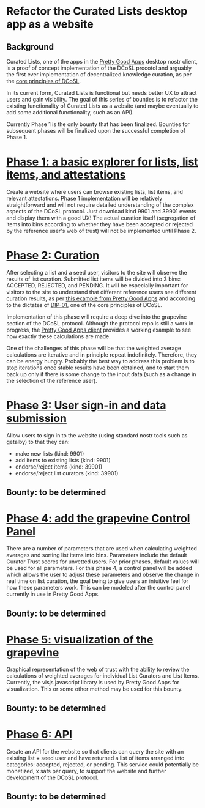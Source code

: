 Refactor the Curated Lists desktop app as a website
=====

## Background

Curated Lists, one of the apps in the [Pretty Good Apps](https://github.com/wds4/pretty-good) desktop nostr client, is a proof of concept implementation of the DCoSL procotol and arguably the first ever implementation of decentralized knowledge curation, as per the [core principles of DCoSL](../../dips/coreProtocol).

In its current form, Curated Lists is functional but needs better UX to attract users and gain visibility. The goal of this series of bounties is to refactor the existing functionality of Curated Lists as a website (and maybe eventually to add some additional functionality, such as an API). 

Currently Phase 1 is the only bounty that has been finalized. Bounties for subsequent phases will be finalized upon the successful completion of Phase 1.

# [Phase 1: a basic explorer for lists, list items, and attestations](./phase1/phase1.md)

Create a website where users can browse existing lists, list items, and relevant attestations. Phase 1 implementation will be relatively straightforward and will not require detailed understanding of the complex aspects of the DCoSL protocol. Just download kind 9901 and 39901 events and display them with a good UX! The actual curation itself (segregation of items into bins according to whether they have been accepted or rejected by the reference user's web of trust) will not be implemented until Phase 2. 

# [Phase 2: Curation](./phase2.md)

After selecting a list and a seed user, visitors to the site will observe the results of list curation. Submitted list items will be divided into 3 bins: ACCEPTED, REJECTED, and PENDING. It will be especially important for visitors to the site to understand that different reference users see different curation results, as per [this example from Pretty Good Apps](https://github.com/wds4/pretty-good/blob/main/appDescriptions/curatedLists/exampleListCuration.md) and according to the dictates of [DIP-01](https://github.com/wds4/DCoSL/blob/336027ab4935c80804a381e05fb5181ea5bfd22c/dips/coreProtocol/01.md), one of the core principles of DCoSL.

Implementation of this phase will require a deep dive into the grapevine section of the DCoSL protocol. Although the protocol repo is still a work in progress, the [Pretty Good Apps client](https://github.com/wds4/pretty-good/tree/main) provides a working example to see how exactly these calculations are made.

One of the challenges of this phase will be that the weighted average calculations are iterative and in principle repeat indefinitely. Therefore, they can be energy hungry. Probably the best way to address this problem is to stop iterations once stable results have been obtained, and to start them back up only if there is some change to the input data (such as a change in the selection of the reference user).

# [Phase 3: User sign-in and data submission](./phase3.md)

Allow users to sign in to the website (using standard nostr tools such as getalby) to that they can:
- make new lists (kind: 9901)
- add items to existing lists (kind: 9901)
- endorse/reject items (kind: 39901)
- endorse/reject list curators (kind: 39901)

## Bounty: to be determined

# [Phase 4: add the grapevine Control Panel](./phase4.md)

There are a number of parameters that are used when calculating weighted averages and sorting list items into bins. Parameters include the default Curator Trust scores for unvetted users. For prior phases, default values will be used for all parameters. For this phase 4, a control panel will be added which allows the user to adjust these parameters and observe the change in real time on list curation, the goal being to give users an intuitive feel for how these parameters work. This can be modeled after the control panel currently in use in Pretty Good Apps.

## Bounty: to be determined

# [Phase 5: visualization of the grapevine](./phase5.md)

Graphical representation of the web of trust with the ability to review the calculations of weighted averages for individual List Curators and List Items. Currently, the visjs javascript library is used by Pretty Good Apps for visualization. This or some other method may be used for this bounty.

## Bounty: to be determined

# [Phase 6: API](./phase6.md)

Create an API for the website so that clients can query the site with an existing list + seed user and have returned a list of items arranged into categories: accepted, rejected, or pending. This service could potentially be monetized, x sats per query, to support the website and further development of the DCoSL protocol.

## Bounty: to be determined

